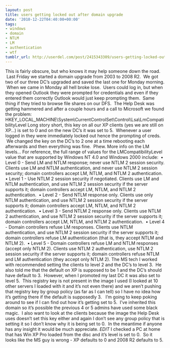 ```yaml
---
layout: post
title: users getting locked out after domain upgrade
date: '2010-12-22T04:40:00+00:00'
tags:
- windows
- domain
- NTLM
- LM
- authentication
- wtf
tumblr_url: http://userdel.com/post/2415343309/users-getting-locked-out-after-domain-upgrade
---
```

This is fairly obscure, but who knows it may help someone down the road.  Last Friday we started a domain upgrade from 2003 to 2008 R2.  We got two of our three DC’s upgraded and saved the last one for Monday morning.  When we came in Monday all hell broke lose.  Users could log in, but when they opened Outlook they were prompted for credentials and even if they entered them correctly Outlook would just keep prompting them.  Same thing if they tried to browse file shares on our DFS.  The Help Desk was getting hammered and after a couple hours and a call to Microsoft we found the problem: 
HKEY_LOCAL_MACHINE\System\CurrentControlSet\Control\Lsa\LmCompatibilityLevel
Long story short, this key on all our XP clients (yes we are still on XP…) is set to 0 and on the new DC’s it was set to 5.  Whenever a user logged in they were immediately locked out hence the prompting of creds.  We changed the key on the DC’s to 2 one at a time rebooting each afterwards and then everything was fine.  Phew.
More info on the LM levels…
For reference, the full range of values for the LMCompatibilityLevel value that are supported by Windows NT 4.0 and Windows 2000 include: 
• Level 0 - Send LM and NTLM response; never use NTLM 2 session security. Clients use LM and NTLM authentication, and never use NTLM 2 session security; domain controllers accept LM, NTLM, and NTLM 2 authentication.
• Level 1 - Use NTLM 2 session security if negotiated. Clients use LM and NTLM authentication, and use NTLM 2 session security if the server supports it; domain controllers accept LM, NTLM, and NTLM 2 authentication. 
• Level 2 - Send NTLM response only. Clients use only NTLM authentication, and use NTLM 2 session security if the server supports it; domain controllers accept LM, NTLM, and NTLM 2 authentication. 
• Level 3 - Send NTLM 2 response only. Clients use NTLM 2 authentication, and use NTLM 2 session security if the server supports it; domain controllers accept LM, NTLM, and NTLM 2 authentication. 
• Level 4 - Domain controllers refuse LM responses. Clients use NTLM authentication, and use NTLM 2 session security if the server supports it; domain controllers refuse LM authentication (that is, they accept NTLM and NTLM 2). 
• Level 5 - Domain controllers refuse LM and NTLM responses (accept only NTLM 2). Clients use NTLM 2 authentication, use NTLM 2 session security if the server supports it; domain controllers refuse NTLM and LM authentication (they accept only NTLM 2).
The MS tech I worked with recommended setting the clients to level 2 and the DC’s to level 3.  He also told me that the default on XP is supposed to be 1 and the DC’s should have default to 3.  However, when I promoted my last DC it was also set to level 5.  This registry key is not present in the image I used (I looked at 10 other servers I loaded with it and it’s not even there) and we aren’t pushing that registry key by group policy (as far as I can tell) so I have no idea how it’s getting there if the default is supposedly 3.  
I’m going to keep poking around to see if I can find out how it’s getting set to 5.  I’ve inherited this domain so it’s possible the previous 4 or 5 admins have used some black magic.  I also want to look at the clients because the image the Help Desk uses doesn’t set this key either and again I don’t see any group policy that is setting it so I don’t know why it is being set to 0.  In the meantime if anyone has any insight it would be much appreciate.
*EDIT*
I checked a PC at home that has Win XP Pro loaded from the disc and it’s level is set to 0.  So it looks like the MS guy is wrong - XP defaults to 0 and 2008 R2 defaults to 5.
